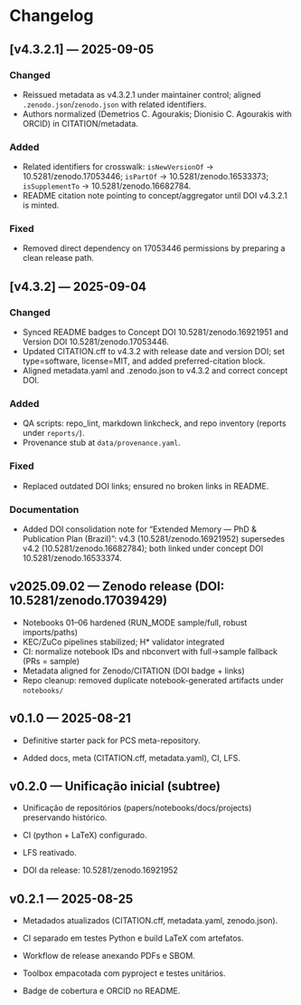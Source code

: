# Changelog

## [v4.3.2.1] — 2025-09-05

### Changed

* Reissued metadata as v4.3.2.1 under maintainer control; aligned `.zenodo.json`/`zenodo.json` with related identifiers.
* Authors normalized (Demetrios C. Agourakis; Dionisio C. Agourakis with ORCID) in CITATION/metadata.

### Added

* Related identifiers for crosswalk: `isNewVersionOf` → 10.5281/zenodo.17053446; `isPartOf` → 10.5281/zenodo.16533373; `isSupplementTo` → 10.5281/zenodo.16682784.
* README citation note pointing to concept/aggregator until DOI v4.3.2.1 is minted.

### Fixed

* Removed direct dependency on 17053446 permissions by preparing a clean release path.

## [v4.3.2] — 2025-09-04

### Changed

* Synced README badges to Concept DOI 10.5281/zenodo.16921951 and Version DOI 10.5281/zenodo.17053446.
* Updated CITATION.cff to v4.3.2 with release date and version DOI; set type=software, license=MIT, and added preferred-citation block.
* Aligned metadata.yaml and .zenodo.json to v4.3.2 and correct concept DOI.

### Added

* QA scripts: repo_lint, markdown linkcheck, and repo inventory (reports under `reports/`).
* Provenance stub at `data/provenance.yaml`.

### Fixed

* Replaced outdated DOI links; ensured no broken links in README.

### Documentation

* Added DOI consolidation note for “Extended Memory — PhD & Publication Plan (Brazil)”: v4.3 (10.5281/zenodo.16921952) supersedes v4.2 (10.5281/zenodo.16682784); both linked under concept DOI 10.5281/zenodo.16533374.

## v2025.09.02 — Zenodo release (DOI: 10.5281/zenodo.17039429)

- Notebooks 01–06 hardened (RUN_MODE sample/full, robust imports/paths)
- KEC/ZuCo pipelines stabilized; H* validator integrated
- CI: normalize notebook IDs and nbconvert with full→sample fallback (PRs = sample)
- Metadata aligned for Zenodo/CITATION (DOI badge + links)
- Repo cleanup: removed duplicate notebook-generated artifacts under `notebooks/`

## v0.1.0 — 2025-08-21

- Definitive starter pack for PCS meta-repository.

- Added docs, meta (CITATION.cff, metadata.yaml), CI, LFS.

## v0.2.0 — Unificação inicial (subtree)

- Unificação de repositórios (papers/notebooks/docs/projects) preservando histórico.

- CI (python + LaTeX) configurado.

- LFS reativado.

- DOI da release: 10.5281/zenodo.16921952

## v0.2.1 — 2025-08-25

- Metadados atualizados (CITATION.cff, metadata.yaml, zenodo.json).

- CI separado em testes Python e build LaTeX com artefatos.

- Workflow de release anexando PDFs e SBOM.

- Toolbox empacotada com pyproject e testes unitários.

- Badge de cobertura e ORCID no README.
